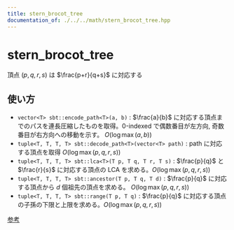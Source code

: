 ```yaml
---
title: stern_brocot_tree
documentation_of: ./../../math/stern_brocot_tree.hpp
---
```


# stern_brocot_tree

頂点 $(p, q, r, s)$ は $\frac{p+r}{q+s}$ に対応する

## 使い方

- ``vector<T> sbt::encode_path<T>(a, b)`` : $\frac{a}{b}$ に対応する頂点までのパスを連長圧縮したものを取得。0-indexed で偶数番目が左方向, 奇数番目が右方向への移動を示す。 $O(\log \max(a, b))$
- ``tuple<T, T, T, T> sbt::decode_path<T>(vector<T> path)`` : path に対応する頂点を取得 $O(\log \max(p, q, r, s))$
- ``tuple<T, T, T, T> sbt::lca<T>(T p, T q, T r, T s)`` : $\frac{p}{q}$ と $\frac{r}{s}$ に対応する頂点の LCA を求める。$O(\log \max(p, q, r, s))$
- ``tuple<T, T, T, T> sbt::ancestor(T p, T q, T d)`` : $\frac{p}{q}$ に対応する頂点から $d$ 個祖先の頂点を求める。 $O(\log \max(p, q, r, s))$
- ``tuple<T, T, T, T> sbt::range(T p, T q)`` : $\frac{p}{q}$ に対応する頂点の子孫の下限と上限を求める。$O(\log \max(p, q, r, s))$


[参考](https://miscalc.hatenablog.com/entry/2023/12/22/213007)
